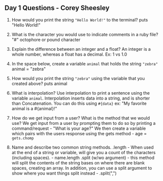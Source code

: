 ## Day 1 Questions - Corey Sheesley

1. How would you print the string `"Hello World!"` to the terminal?
        puts "Hello World!"

1. What is the character you would use to indicate comments in a ruby file?
        "#" octophore or pound character

1. Explain the difference between an integer and a float?
        An integer is a whole number, whereas a float has a decimal. Ex: 1 vs 1.0

1. In the space below, create a variable `animal` that holds the string `"zebra"`
        animal = "zebra"

1. How would you print the string `"zebra"` using the variable that you created above?
        puts animal

1. What is interpolation? Use interpolation to print a sentence using the variable `animal`.
        Interpolation inserts data into a string, and is shorter than Concatenation. You can do this using `#{data}`
            ex: "My favorite animal is a #{animal}!"

1. How do we get input from a user? What is the method that we would use?
        We get input from a user by prompting them to do so by printing a command/request - "What is your age?"
        We then create a variable which pairs with the users response using the gets method - age = `gets.chomp`

1. Name and describe two common string methods.
        .length - When used at the end of a string or variable, will give you a count of the characters (including spaces). - name.length
        .split (w/wo argument) - this method will split the contents of the string bases on where there are blank spaces, creating an array.
        In addition, you can use a split argument to show where you want things split instead - .split(",")
